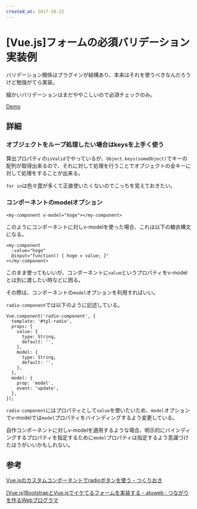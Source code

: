 ```yaml
---
created_at: 2017-10-22
---
```


# [Vue.js]フォームの必須バリデーション実装例

バリデーション関係はプラグインが結構あり、本来はそれを使うべきなんだろうけど勉強がてら実装。

細かいバリデーションはまだややこしいので必須チェックのみ。

[Demo](./demo/index.html)

## 詳細

### オブジェクトをループ処理したい場合はkeysを上手く使う

算出プロパティの`isValid`でやっているが、`Object.keys(someObject)`でキーの配列が取得出来るので、それに対して処理を行うことでオブジェクトの全キーに対して処理をすることが出来る。

`for in`は色々罠が多くて正直使いたくないのでこっちを覚えておきたい。

### コンポーネントのmodelオプション

```
<my-component v-model="hoge"></my-component>
```

このようにコンポーネントに対しv-modelを使った場合、これは以下の糖衣構文になる。

```
<my-component
  :value="hoge"
  @input="function() { hoge = value; }"
></my-component>
```

このまま使ってもいいが、コンポーネントに`value`というプロパティをv-modelとは別に渡したい時などに困る。

その際は、コンポーネントの`model`オプションを利用すればいい。

`radio-component`では以下のように記述している。

```
Vue.component('radio-component', {
  template: '#tpl-radio',
  props: {
    value: {
      type: String,
      default: '',
    },
    model: {
      type: String,
      default: '',
    },
  },
  model: {
    prop: 'model',
    event: 'update',
  },
});
```

`radio-component`にはプロパティとして`value`を使いたいため、`model`オプションでv-modelでは`model`プロパティをバインディングするよう変更している。

自作コンポーネントに対しv-modelを適用するような場合、明示的にバインディングするプロパティを指定するために`model`プロパティは指定するよう意識づけたほうがいいかもしれない。


## 参考

[Vue.jsのカスタムコンポーネントでradioボタンを使う - つくりおき](http://92thunder.hatenablog.com/entry/2017/10/15/155204)

[[Vue.js]BootstrapとVue.jsでイケてるフォームを実装する - atuweb : つながりを作るWebプログラマ](https://atuweb.net/201704_vue-bootstrap-form/)
